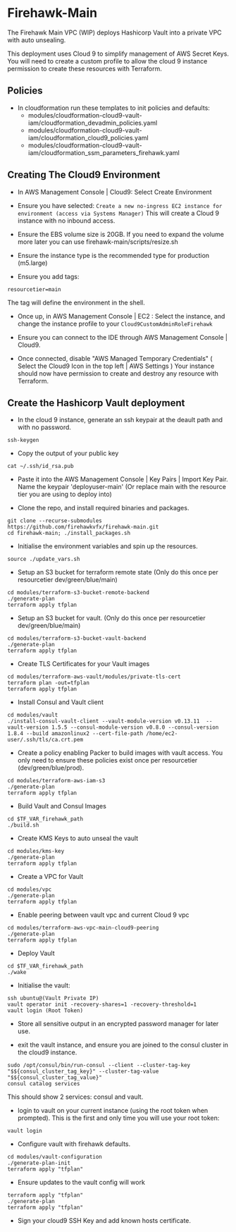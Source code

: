 # Firehawk-Main
The Firehawk Main VPC (WIP) deploys Hashicorp Vault into a private VPC with auto unsealing.

This deployment uses Cloud 9 to simplify management of AWS Secret Keys.  You will need to create a custom profile to allow the cloud 9 instance permission to create these resources with Terraform.  
## Policies

- In cloudformation run these templates to init policies and defaults:
  - modules/cloudformation-cloud9-vault-iam/cloudformation_devadmin_policies.yaml
  - modules/cloudformation-cloud9-vault-iam/cloudformation_cloud9_policies.yaml
  - modules/cloudformation-cloud9-vault-iam/cloudformation_ssm_parameters_firehawk.yaml

## Creating The Cloud9 Environment

- In AWS Management Console | Cloud9: Select Create Environment

- Ensure you have selected:
`Create a new no-ingress EC2 instance for environment (access via Systems Manager)`
This will create a Cloud 9 instance with no inbound access.

- Ensure the EBS volume size is 20GB.  If you need to expand the volume more later you can use firehawk-main/scripts/resize.sh

- Ensure the instance type is the recommended type for production (m5.large)

- Ensure you add tags:
```
resourcetier=main
```
The tag will define the environment in the shell.

- Once up, in AWS Management Console | EC2 : Select the instance, and change the instance profile to your `Cloud9CustomAdminRoleFirehawk`

- Ensure you can connect to the IDE through AWS Management Console | Cloud9.

- Once connected, disable "AWS Managed Temporary Credentials" ( Select the Cloud9 Icon in the top left | AWS Settings )
Your instance should now have permission to create and destroy any resource with Terraform.

## Create the Hashicorp Vault deployment

- In the cloud 9 instance, generate an ssh keypair at the deault path and with no password.
```
ssh-keygen
```

- Copy the output of your public key
```
cat ~/.ssh/id_rsa.pub
```

- Paste it into the AWS Management Console | Key Pairs | Import Key Pair.  Name the keypair 'deployuser-main' (Or replace main with the resource tier you are using to deploy into)

- Clone the repo, and install required binaries and packages.
```
git clone --recurse-submodules https://github.com/firehawkvfx/firehawk-main.git
cd firehawk-main; ./install_packages.sh
```

- Initialise the environment variables and spin up the resources.
```
source ./update_vars.sh
```

- Setup an S3 bucket for terraform remote state (Only do this once per resourcetier dev/green/blue/main)
```
cd modules/terraform-s3-bucket-remote-backend
./generate-plan
terraform apply tfplan
```

- Setup an S3 bucket for vault. (Only do this once per resourcetier dev/green/blue/main)
```
cd modules/terraform-s3-bucket-vault-backend
./generate-plan
terraform apply tfplan
```

- Create TLS Certificates for your Vault images
```
cd modules/terraform-aws-vault/modules/private-tls-cert
terraform plan -out=tfplan
terraform apply tfplan
```

- Install Consul and Vault client
```
cd modules/vault
./install-consul-vault-client --vault-module-version v0.13.11  --vault-version 1.5.5 --consul-module-version v0.8.0 --consul-version 1.8.4 --build amazonlinux2 --cert-file-path /home/ec2-user/.ssh/tls/ca.crt.pem
```

- Create a policy enabling Packer to build images with vault access.  You only need to ensure these policies exist once per resourcetier (dev/green/blue/prod).
```
cd modules/terraform-aws-iam-s3
./generate-plan
terraform apply tfplan
```

- Build Vault and Consul Images
```
cd $TF_VAR_firehawk_path
./build.sh
```

- Create KMS Keys to auto unseal the vault
```
cd modules/kms-key
./generate-plan
terraform apply tfplan
```

- Create a VPC for Vault
```
cd modules/vpc
./generate-plan
terraform apply tfplan
```

- Enable peering between vault vpc and current Cloud 9 vpc
```
cd modules/terraform-aws-vpc-main-cloud9-peering
./generate-plan
terraform apply tfplan
```

- Deploy Vault
```
cd $TF_VAR_firehawk_path
./wake
```

- Initialise the vault:
```
ssh ubuntu@(Vault Private IP)
vault operator init -recovery-shares=1 -recovery-threshold=1
vault login (Root Token)
```

- Store all sensitive output in an encrypted password manager for later use.

- exit the vault instance, and ensure you are joined to the consul cluster in the cloud9 instance.
```
sudo /opt/consul/bin/run-consul --client --cluster-tag-key "$${consul_cluster_tag_key}" --cluster-tag-value "$${consul_cluster_tag_value}"
consul catalog services
```
This should show 2 services: consul and vault.

- login to vault on your current instance (using the root token when prompted).  This is the first and only time you will use your root token:
```
vault login
```

- Configure vault with firehawk defaults.
```
cd modules/vault-configuration
./generate-plan-init
terraform apply "tfplan"
```

- Ensure updates to the vault config will work 
```
terraform apply "tfplan"
./generate-plan
terraform apply "tfplan"
```

- Sign your cloud9 SSH Key and add known hosts certificate.